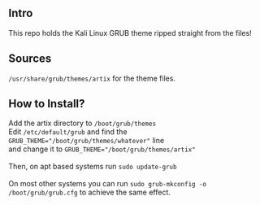## Intro
This repo holds the Kali Linux GRUB theme ripped straight from the files!
## Sources
```/usr/share/grub/themes/artix``` for the theme files.
## How to Install?
Add the artix directory to ```/boot/grub/themes```</br>
Edit ```/etc/default/grub``` and find the ```GRUB_THEME="/boot/grub/themes/whatever"```
line</br>and change it to ```GRUB_THEME="/boot/grub/themes/artix"```</br></br>
Then, on apt based systems run ```sudo update-grub```</br></br>
On most other systems you can run ```sudo grub-mkconfig -o /boot/grub/grub.cfg``` to achieve the same effect.
